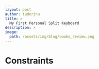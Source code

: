 ```yaml
---
layout: post
author: tudorjnu
title: >
  My First Personal Split Keyboard
description: >
image:
  path: /assets/img/blog/books_review.png
---
```


# Constraints
